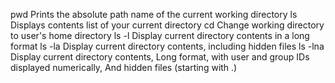 pwd     Prints the absolute path name of the current working directory
ls      Displays contents list of your current directory
cd      Change working directory to user's home directory
ls -l   Display current directory contents in a long format
ls -la  Display current directory contents, including hidden files
ls -lna Display current directory contents, Long format, with user and group IDs displayed numerically, And hidden files (starting with .)